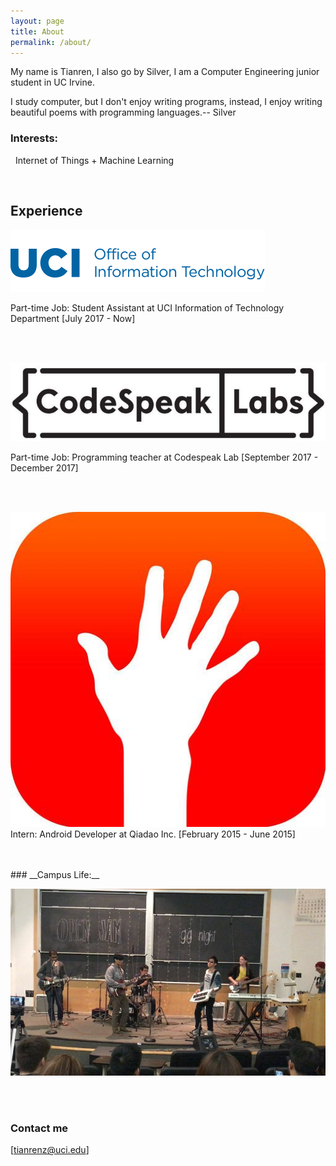 ```yaml
---
layout: page
title: About
permalink: /about/
---
```


My name is Tianren, I also go by Silver, I am a  Computer Engineering junior student in UC Irvine. 


<!-- font: frutiger -->I study computer, but I don't enjoy writing programs, instead, I enjoy writing beautiful poems with programming languages.-- Silver

### __Interests:__
  &nbsp;&nbsp;Internet of Things + Machine Learning

<br/>


## Experience

<img src="/images/oit-wordmark.png">  <br/>

Part-time Job: Student Assistant at UCI Information of Technology Department  [July 2017 - Now]

<br/>
<br/>

<img src="/images/codespeaklab.jpg">  <br/>

Part-time Job: Programming teacher at Codespeak Lab   [September 2017 - December 2017]

<br/>
<br/>


<img src="/images/qiadao.jpg">  <br/>
Intern: Android Developer at Qiadao Inc.  [February 2015 - June 2015]


<br/>
<br/>
### __Campus Life:__

<img src="/images/band.jpg">  <br/>

<br/>
<br/>



### Contact me

[tianrenz@uci.edu]


